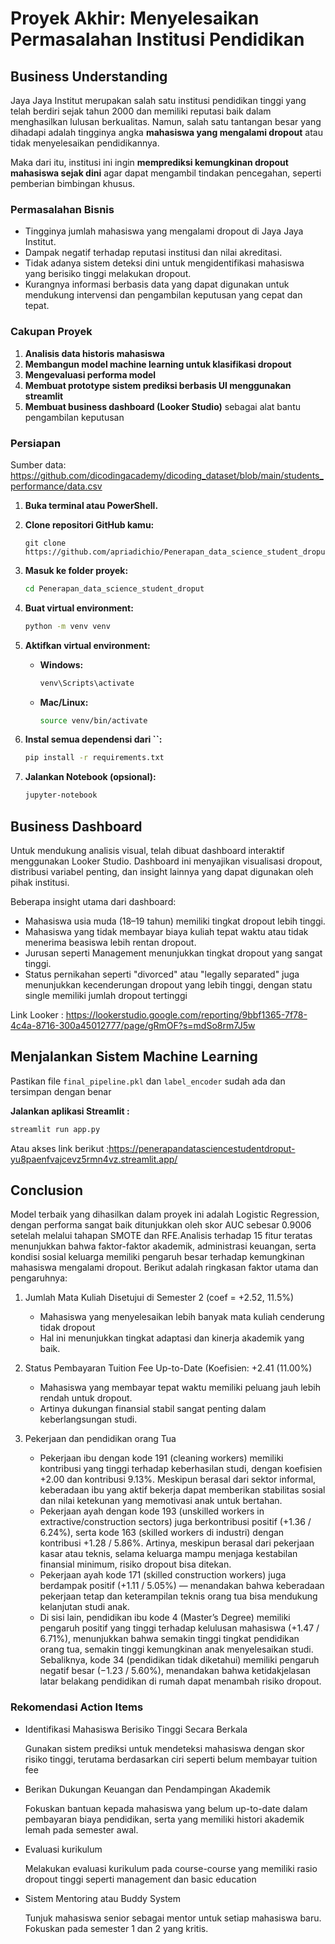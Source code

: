 # Proyek Akhir: Menyelesaikan Permasalahan Institusi Pendidikan

## Business Understanding
Jaya Jaya Institut merupakan salah satu institusi pendidikan tinggi yang telah berdiri sejak tahun 2000 dan memiliki reputasi baik dalam menghasilkan lulusan berkualitas. Namun, salah satu tantangan besar yang dihadapi adalah tingginya angka **mahasiswa yang mengalami dropout** atau tidak menyelesaikan pendidikannya.

Maka dari itu, institusi ini ingin **memprediksi kemungkinan dropout mahasiswa sejak dini** agar dapat mengambil tindakan pencegahan, seperti pemberian bimbingan khusus.

### Permasalahan Bisnis
- Tingginya jumlah mahasiswa yang mengalami dropout di Jaya Jaya Institut.
- Dampak negatif terhadap reputasi institusi dan nilai akreditasi.
- Tidak adanya sistem deteksi dini untuk mengidentifikasi mahasiswa yang berisiko tinggi melakukan dropout.
- Kurangnya informasi berbasis data yang dapat digunakan untuk mendukung intervensi dan pengambilan keputusan yang cepat dan tepat.

### Cakupan Proyek
1. **Analisis data historis mahasiswa**
2. **Membangun model machine learning untuk klasifikasi dropout**
3. **Mengevaluasi performa model**
4. **Membuat prototype sistem prediksi berbasis UI menggunakan streamlit**
5. **Membuat business dashboard (Looker Studio)** sebagai alat bantu pengambilan keputusan


### Persiapan

Sumber data: https://github.com/dicodingacademy/dicoding_dataset/blob/main/students_performance/data.csv
1. **Buka terminal atau PowerShell.**

2. **Clone repositori GitHub kamu:**

   ```
   git clone https://github.com/apriadichio/Penerapan_data_science_student_droput.git
   ```

3. **Masuk ke folder proyek:**

   ```bash
   cd Penerapan_data_science_student_droput
   ```

4. **Buat virtual environment:**

   ```bash
   python -m venv venv
   ```

5. **Aktifkan virtual environment:**

   - **Windows:**
     ```bash
     venv\Scripts\activate
     ```
   - **Mac/Linux:**
     ```bash
     source venv/bin/activate
     ```

6. **Instal semua dependensi dari **``**:**

   ```bash
   pip install -r requirements.txt
   ```

7. **Jalankan Notebook (opsional):**

   ```bash
   jupyter-notebook
   ```


## Business Dashboard
Untuk mendukung analisis visual, telah dibuat dashboard interaktif menggunakan Looker Studio. Dashboard ini menyajikan visualisasi dropout, distribusi variabel penting, dan insight lainnya yang dapat digunakan oleh pihak institusi.

Beberapa insight utama dari dashboard:
- Mahasiswa usia muda (18–19 tahun) memiliki tingkat dropout lebih tinggi.
- Mahasiswa yang tidak membayar biaya kuliah tepat waktu atau tidak menerima beasiswa lebih rentan dropout.
- Jurusan seperti Management menunjukkan tingkat dropout yang sangat tinggi.
- Status pernikahan seperti "divorced" atau "legally separated" juga menunjukkan kecenderungan dropout yang lebih tinggi, dengan statu single memiliki jumlah dropout tertinggi

Link Looker : https://lookerstudio.google.com/reporting/9bbf1365-7f78-4c4a-8716-300a45012777/page/gRmOF?s=mdSo8rm7J5w

## Menjalankan Sistem Machine Learning
Pastikan file ```final_pipeline.pkl``` dan ```label_encoder``` sudah ada dan tersimpan dengan benar 

**Jalankan aplikasi Streamlit :**
   ```bash
   streamlit run app.py
   ```

   Atau akses link berikut :https://penerapandatasciencestudentdroput-yu8paenfvajcevz5rmn4vz.streamlit.app/

## Conclusion
Model terbaik yang dihasilkan dalam proyek ini adalah Logistic Regression, dengan performa sangat baik ditunjukkan oleh skor AUC sebesar 0.9006 setelah melalui tahapan SMOTE dan RFE.Analisis terhadap 15 fitur teratas menunjukkan bahwa faktor-faktor akademik, administrasi keuangan, serta kondisi sosial keluarga memiliki pengaruh besar terhadap kemungkinan mahasiswa mengalami dropout. Berikut adalah ringkasan faktor utama dan pengaruhnya:

1. Jumlah Mata Kuliah Disetujui di Semester 2 (coef = +2.52, 11.5%)
   - Mahasiswa yang menyelesaikan lebih banyak mata kuliah cenderung tidak dropout
   - Hal ini menunjukkan tingkat adaptasi dan kinerja akademik yang baik.
     
2. Status Pembayaran Tuition Fee Up-to-Date (Koefisien: +2.41 (11.00%)
   - Mahasiswa yang membayar tepat waktu memiliki peluang jauh lebih rendah untuk dropout.
   - Artinya dukungan finansial stabil sangat penting dalam keberlangsungan studi.

3. Pekerjaan dan pendidikan orang Tua
   - Pekerjaan ibu dengan kode 191 (cleaning workers) memiliki kontribusi yang tinggi terhadap keberhasilan studi, dengan koefisien +2.00 dan kontribusi 9.13%. Meskipun berasal dari sektor informal, keberadaan ibu yang aktif bekerja dapat memberikan stabilitas sosial dan nilai ketekunan yang memotivasi anak untuk bertahan.
   - Pekerjaan ayah dengan kode 193 (unskilled workers in extractive/construction sectors) juga berkontribusi positif (+1.36 / 6.24%), serta kode 163 (skilled workers di industri) dengan kontribusi +1.28 / 5.86%. Artinya, meskipun berasal dari pekerjaan kasar atau teknis, selama keluarga mampu menjaga kestabilan finansial minimum, risiko dropout bisa ditekan.
   - Pekerjaan ayah kode 171 (skilled construction workers) juga berdampak positif (+1.11 / 5.05%) — menandakan bahwa keberadaan pekerjaan tetap dan keterampilan teknis orang tua bisa mendukung kelanjutan studi anak.
   - Di sisi lain, pendidikan ibu kode 4 (Master’s Degree) memiliki pengaruh positif yang tinggi terhadap kelulusan mahasiswa (+1.47 / 6.71%), menunjukkan bahwa semakin tinggi tingkat pendidikan orang tua, semakin tinggi kemungkinan anak menyelesaikan studi. Sebaliknya, kode 34 (pendidikan tidak diketahui) memiliki pengaruh negatif besar (−1.23 / 5.60%), menandakan bahwa ketidakjelasan latar belakang pendidikan di rumah dapat menambah risiko dropout.


### Rekomendasi Action Items
- Identifikasi Mahasiswa Berisiko Tinggi Secara Berkala

  Gunakan sistem prediksi untuk mendeteksi mahasiswa dengan skor risiko tinggi, terutama berdasarkan ciri seperti belum membayar tuition fee
  
- Berikan Dukungan Keuangan dan Pendampingan Akademik

  Fokuskan bantuan kepada mahasiswa yang belum up-to-date dalam pembayaran biaya pendidikan, serta yang memiliki histori akademik lemah pada semester awal.

- Evaluasi kurikulum

  Melakukan evaluasi kurikulum pada course-course yang memiliki rasio dropout tinggi seperti management dan basic education

- Sistem Mentoring atau Buddy System
  
  Tunjuk mahasiswa senior sebagai mentor untuk setiap mahasiswa baru. Fokuskan pada semester 1 dan 2 yang kritis.

